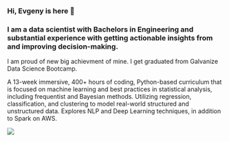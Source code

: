 ### Hi, Evgeny is here 👋

### I am a data scientist with Bachelors in Engineering and substantial experience with getting actionable insights from and improving decision-making.

I am proud of new big achievment of mine. I get graduated from Galvanize Data Science Bootcamp. 

A 13-week immersive, 400+ hours of coding, Python-based curriculum that is focused on machine learning and best practices in statistical analysis, including frequentist and Bayesian methods. Utilizing regression, classification, and clustering to model real-world structured and unstructured data. Explores NLP and Deep Learning techniques, in addition to Spark on AWS.  


![](https://komarev.com/ghpvc/?username=evgenygrobov&label=PROFILE+VIEWS)


<!--
**evgenygrobov/evgenygrobov** is a ✨ _special_ ✨ repository because its `README.md` (this file) appears on your GitHub profile.

Here are some ideas to get you started:

- 🔭 I’m currently working on ...
- 🌱 I’m currently learning ...
- 👯 I’m looking to collaborate on ...
- 🤔 I’m looking for help with ...
- 💬 Ask me about ...
- 📫 How to reach me: ...
- 😄 Pronouns: ...
- ⚡ Fun fact: ...
-->
